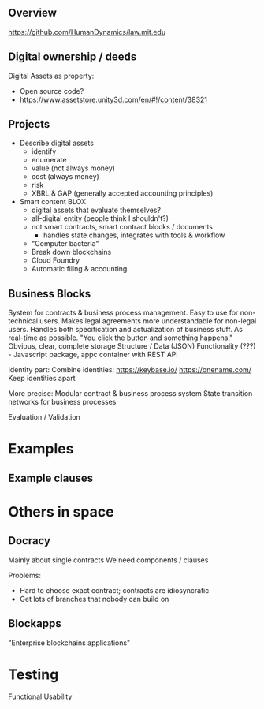 Overview
--------

https://github.com/HumanDynamics/law.mit.edu


Digital ownership / deeds
-------------------------
Digital Assets as property:
- Open source code?
- https://www.assetstore.unity3d.com/en/#!/content/38321

Projects
--------
- Describe digital assets
    - identify
    - enumerate
    - value (not always money)
    - cost (always money)
    - risk
    - XBRL & GAP (generally accepted accounting principles)
- Smart content BLOX
    - digital assets that evaluate themselves?
    - all-digital entity (people think I shouldn't?)
    - not smart contracts, smart contract blocks / documents
        - handles state changes, integrates with tools & workflow
    - "Computer bacteria"
    - Break down blockchains
    - Cloud Foundry
    - Automatic filing & accounting


Business Blocks
---------------
System for contracts & business process management.
Easy to use for non-technical users.
Makes legal agreements more understandable for non-legal users.
Handles both specification and actualization of business stuff.
As real-time as possible. "You click the button and something happens."
Obvious, clear, complete storage
    Structure / Data (JSON)
    Functionality (???) - Javascript package, appc container with REST API

Identity part:
    Combine identities:
        https://keybase.io/
        https://onename.com/
    Keep identities apart

More precise:
    Modular contract & business process system
    State transition networks for business processes

Evaluation / Validation


# Examples
Example clauses
- 

# Others in space
## Docracy
Mainly about single contracts
We need components / clauses

Problems:
- Hard to choose exact contract; contracts are idiosyncratic
- Get lots of branches that nobody can build on

## Blockapps
"Enterprise blockchains applications"

# Testing
Functional
Usability

